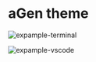 # aGen theme

![expample-terminal](https://raw.githubusercontent.com/***REMOVED***/agen-theme/main/example-terminal.jpg)

![expample-vscode](https://github.com/***REMOVED***/agen-theme/raw/main/vscode.agen-theme/example.jpg)
